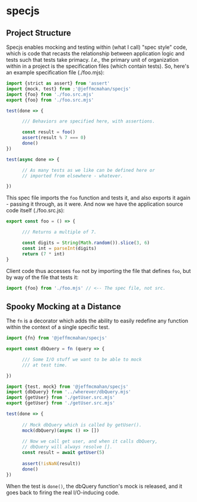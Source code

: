 # specjs

## Project Structure

Specjs enables mocking and testing within (what I call) "spec style" code, which is code that recasts the relationship between application logic and tests such that tests take primacy. *I.e.,* the primary unit of organization within in a project is the specification files (which contain tests). So, here's an example specification file (./foo.mjs):

```js
import {strict as assert} from 'assert'
import {mock, test} from ;'@jeffmcmahan/specjs'
import {foo} from './foo.src.mjs'
export {foo} from './foo.src.mjs'

test(done => {

      /// Behaviors are specified here, with assertions.

      const result = foo()
      assert(result % 7 === 0)
      done()
})

test(async done => {

      // As many tests as we like can be defined here or 
      // imported from elsewhere - whatever.

})
```

This spec file imports the `foo` function and tests it, and also exports it again - passing it through, as it were. And now we have the application source code itself (./foo.src.js):

```js
export const foo = () => {

      /// Returns a multiple of 7.

      const digits = String(Math.random()).slice(3, 6)
      const int = parseInt(digits)
      return (7 * int)
}
```

Client code thus accesses `foo` not by importing the file that defines `foo`, but by way of the file that tests it:

```js
import {foo} from './foo.mjs' // <-- The spec file, not src.
```

## Spooky Mocking at a Distance

The `fn` is a decorator which adds the ability to easily redefine any function within the context of a single specific test.

```js
import {fn} from '@jeffmcmahan/specjs'

export const dbQuery = fn (query => {

      /// Some I/O stuff we want to be able to mock 
      /// at test time.

})
```

```js
import {test, mock} from '@jeffmcmahan/specjs'
import {dbQuery} from '../wherever/dbQuery.mjs'
import {getUser} from './getUser.src.mjs'
export {getUser} from './getUser.src.mjs'

test(done => {
      
      // Mock dbQuery which is called by getUser().
      mock(dbQuery)(async () => []) 
      
      // Now we call get user, and when it calls dbQuery,
      // dbQuery will always resolve [].
      const result = await getUser(5)
      
      assert(!isNaN(result))
      done()
})
```

When the test is `done()`, the dbQuery function's mock is released, and it goes back to firing the real I/O-inducing code.